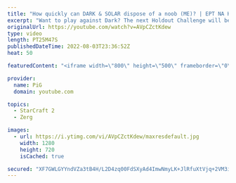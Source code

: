 ```yaml
---
title: "How quickly can DARK & SOLAR dispose of a noob (ME)? | EPT NA Holdout Challenge - StarCraft 2"
excerpt: "Want to play against Dark? The next Holdout Challenge will be held on 19th August 5pm PDT! For details see the Patreon post: https://www.patreon.com/posts/dark-holdout-70272758  Dark and Solar are ABSOLUTE BEASTS! Let's see how long PiG held on for in this unofficial Holdout Challenge. Each series was"
originalUrl: https://youtube.com/watch?v=AVpCZctKdew
type: video
length: PT25M47S
publishedDateTime: 2022-08-03T23:36:52Z
heat: 50

featuredContent: "<iframe width=\"800\" height=\"500\" frameborder=\"0\" src=\"https://www.youtube.com/embed/AVpCZctKdew\" allow=\"accelerometer; autoplay; encrypted-media; gyroscope; picture-in-picture\" allowfullscreen></iframe>"

provider:
  name: PiG
  domain: youtube.com

topics:
  - StarCraft 2
  - Zerg

images:
  - url: https://i.ytimg.com/vi/AVpCZctKdew/maxresdefault.jpg
    width: 1280
    height: 720
    isCached: true

secured: "XF7GWLGYYndVZa3tB4H/L2D4zq00FdSXyAd4ImwNmyLK+JlRfuXtVjq+2VM3iN4zbalNXi8+DuNfuiMWX1K0GbW0J5Es0qrqbCT5yeSUnQoetvmNtfmMaoZY/bAOuV0p+KbbiTv8z22yuQ9WAVfLI9Znfs9p4XKXllsBCugfdpjJlqgiH1G2xLb+x5/tDH3TqpFUHVDGATFH9yVgsHqz6FSt2T+67hFAFs7XFi3MLNuLbUZZSHB3cbrx/naNBl7SRIjrd0vayDWulMEMVzgEvNrXDljAzhac2+fefHJL7s9k6YMLoiH4t2vIEkL7kECy6PZwlIa1PCKjt3bAgQKj9+MEUp4O5CsQDsI06uxIY5c7g9YD6Z9jhtLEhsSf08TI9ZzvhKBerqOHazq1TQ131rev2tdr6/99rKg8OeE6Kt0=;3NJfIwehFChphY7ZxRwEtA=="
---
```


